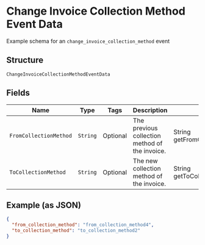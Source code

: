 
# Change Invoice Collection Method Event Data

Example schema for an `change_invoice_collection_method` event

## Structure

`ChangeInvoiceCollectionMethodEventData`

## Fields

| Name | Type | Tags | Description | Getter | Setter |
|  --- | --- | --- | --- | --- | --- |
| `FromCollectionMethod` | `String` | Optional | The previous collection method of the invoice. | String getFromCollectionMethod() | setFromCollectionMethod(String fromCollectionMethod) |
| `ToCollectionMethod` | `String` | Optional | The new collection method of the invoice. | String getToCollectionMethod() | setToCollectionMethod(String toCollectionMethod) |

## Example (as JSON)

```json
{
  "from_collection_method": "from_collection_method4",
  "to_collection_method": "to_collection_method2"
}
```

